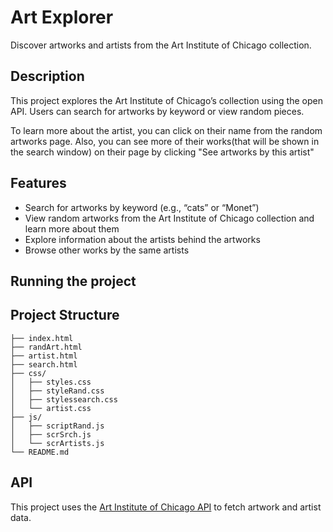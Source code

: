 # Art Explorer
Discover artworks and artists from the Art Institute of Chicago collection.

## Description
This project explores the Art Institute of Chicago’s collection using the open API. Users can search for artworks by keyword or view random pieces.

To learn more about the artist, you can click on their name from the random artworks page. Also, you can see more of their works(that will be shown in the search window) on their page by clicking "See artworks by this artist" 

## Features
- Search for artworks by keyword (e.g., “cats” or “Monet”)  
- View random artworks from the Art Institute of Chicago collection and learn more about them  
- Explore information about the artists behind the artworks  
- Browse other works by the same artists

## Running the project


## Project Structure

```text
├── index.html
├── randArt.html
├── artist.html
├── search.html
├── css/
│   ├── styles.css
│   ├── styleRand.css
│   ├── stylessearch.css
│   └── artist.css
├── js/
│   ├── scriptRand.js
│   ├── scrSrch.js
│   └── scrArtists.js
└── README.md
```

## API
This project uses the [Art Institute of Chicago API](https://api.artic.edu/docs/) to fetch artwork and artist data.
